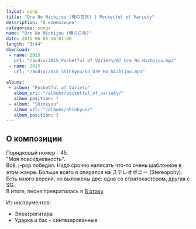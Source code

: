 ```yaml
---
layout: song
title: "Ore No Nichijou (俺の日常) | Pocketful of Variety"
description: "О композиции"
categories: songs
name: "Ore No Nichijou (俺の日常)"
date: 2015-06-05 16:01:00
length: "3:44"
download:
 - name: 2015
   url: "/audio/2015_Pocketful_of_Variety/07_Ore_No_Nichijou.mp3"
 - name: 2015
   url: "/audio/2015_Shinkyuu/03_Ore_No_Nichijou.mp3"
   
albums:
 - album: "Pocketful of Variety"
   album_url: "/albums/pocketful_of_variety/"
   album_position: 7
 - album: "Shinkyuu"
   album_url: "/albums/Shinkyuu/"
   album_position: 3
---
```



## О композиции

Порядковый номер - 45.  
"Моя повседневность".  
Всё, j-pop победил. Надо срочно написать что-то очень шаблонное в этом жанре. Больше всего я опирался на ステレオポニー (Stereopony).  
Есть много версий, но выложены две: одна со стратокастером, другая с SG.  
В итоге, песня превратилась в [В отаку](http://gruppa.utkorose.ru/songs/v-otaku/).

Из инструментов:
- Электрогитара
- Ударка и бас - синтезированные